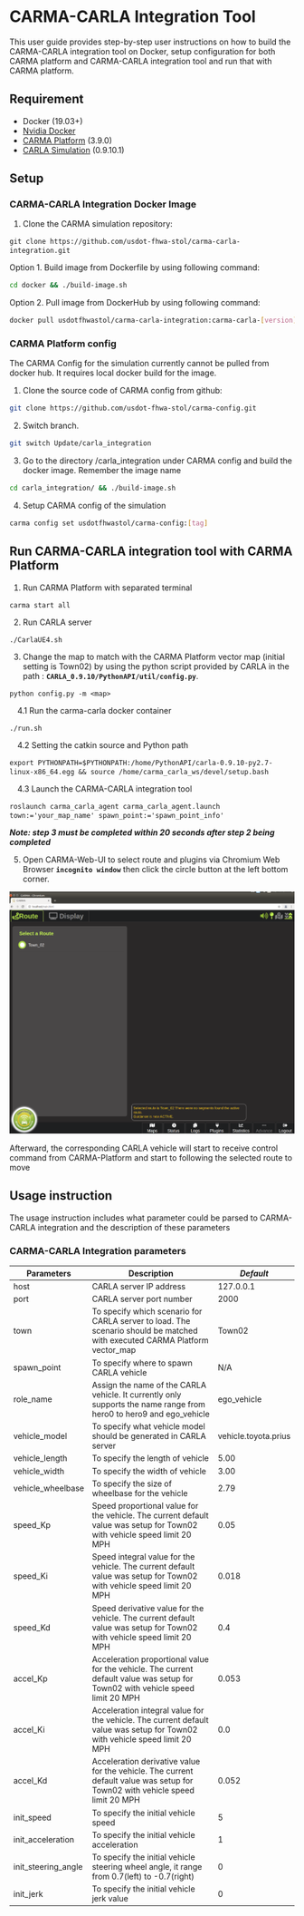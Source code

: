 # CARMA-CARLA Integration Tool
This user guide provides step-by-step user instructions on how to build the CARMA-CARLA integration tool on Docker, setup configuration for both CARMA platform and CARMA-CARLA integration tool and run that with CARMA platform.

##  Requirement
-  Docker (19.03+)
-  [Nvidia Docker](https://github.com/NVIDIA/nvidia-docker)
-  [CARMA Platform](https://usdot-carma.atlassian.net/wiki/spaces/CRMPLT/pages/486178827/Development+Environment+Setup) (3.9.0)
-  [CARLA Simulation](https://carla-releases.s3.eu-west-3.amazonaws.com/Linux/CARLA_0.9.10.1.tar.gz) (0.9.10.1)

## Setup
### CARMA-CARLA Integration Docker Image
1. Clone the CARMA simulation repository:

```
git clone https://github.com/usdot-fhwa-stol/carma-carla-integration.git
```
Option 1. Build image from Dockerfile by using following command:

```sh
cd docker && ./build-image.sh
```

Option 2. Pull image from DockerHub by using following command:

```sh
docker pull usdotfhwastol/carma-carla-integration:carma-carla-[version]
```


### CARMA Platform config
The CARMA Config for the simulation currently cannot be pulled from docker hub. It requires local docker build for the image.

1. Clone the source code of CARMA config from github:
```sh
git clone https://github.com/usdot-fhwa-stol/carma-config.git
```
2. Switch branch.
```sh
git switch Update/carla_integration
```
3. Go to the directory /carla_integration under CARMA config and build the docker image. Remember the image name
```sh
cd carla_integration/ && ./build-image.sh
```
4. Setup CARMA config of the simulation
```sh
carma config set usdotfhwastol/carma-config:[tag]
```

## Run CARMA-CARLA integration tool with CARMA Platform

1. Run CARMA Platform with separated terminal
```
carma start all
```

2. Run CARLA server
```
./CarlaUE4.sh
```
3. Change the map to match with the CARMA Platform vector map (initial setting is Town02) by using the python script provided by CARLA in the path : **`CARLA_0.9.10/PythonAPI/util/config.py`**.
```
python config.py -m <map>
```

&emsp;4.1 Run the carma-carla docker container
  ```
  ./run.sh
  ```
&emsp;4.2 Setting the catkin source and Python path
  ```
  export PYTHONPATH=$PYTHONPATH:/home/PythonAPI/carla-0.9.10-py2.7-linux-x86_64.egg && source /home/carma_carla_ws/devel/setup.bash
  ```
&emsp;4.3 Launch the CARMA-CARLA integration tool
  ```
  roslaunch carma_carla_agent carma_carla_agent.launch town:='your_map_name' spawn_point:='spawn_point_info'
  ```

***Note: step 3 must be completed within 20 seconds after step 2 being completed***


5. Open CARMA-Web-UI to select route and plugins via Chromium Web Browser **`incognito window`** then click the circle button at the left bottom corner.

![CARMA-Web-UI](docs/images/CARMA-Web-UI.png)

Afterward, the corresponding CARLA vehicle will start to receive control command from CARMA-Platform and start to following the selected route to move

## Usage instruction
The usage instruction includes what parameter could be parsed to CARMA-CARLA integration and the description of these parameters

### CARMA-CARLA Integration parameters
| Parameters| **Description**|*Default*|
| ------------------- | ------------------------------------------------------------ |----------|
|host|CARLA server IP address|127.0.0.1|
|port|CARLA server port number|2000|
|town|To specify which scenario for CARLA server to load. The scenario should be matched with executed CARMA Platform vector_map|Town02|
|spawn_point|To specify where to spawn CARLA vehicle|N/A|
|role_name|Assign the name of the CARLA vehicle. It currently only supports the name range from hero0 to hero9 and ego_vehicle|ego_vehicle|
|vehicle_model|To specify what vehicle model should be generated in CARLA server|vehicle.toyota.prius|
|vehicle_length|To specify the length of vehicle|5.00|
|vehicle_width|To specify the width of vehicle|3.00|
|vehicle_wheelbase|To specify the size of wheelbase for the vehicle|2.79|
|speed_Kp| Speed proportional value for the vehicle. The current default value was setup for Town02 with vehicle speed limit 20 MPH|0.05|
|speed_Ki| Speed integral value for the vehicle. The current default value was setup for Town02 with vehicle speed limit 20 MPH|0.018|
|speed_Kd| Speed derivative value for the vehicle. The current default value was setup for Town02 with vehicle speed limit 20 MPH|0.4|
|accel_Kp| Acceleration proportional value for the vehicle. The current default value was setup for Town02 with vehicle speed limit 20 MPH|0.053|
|accel_Ki| Acceleration integral value for the vehicle. The current default value was setup for Town02 with vehicle speed limit 20 MPH|0.0|
|accel_Kd| Acceleration derivative value for the vehicle. The current default value was setup for Town02 with vehicle speed limit 20 MPH|0.052|
|init_speed| To specify the initial vehicle speed |5|
|init_acceleration| To specify the initial vehicle acceleration |1|
|init_steering_angle| To specify the initial vehicle steering wheel angle, it range from 0.7(left) to -0.7(right)|0|
|init_jerk| To specify the initial vehicle jerk value|0|
